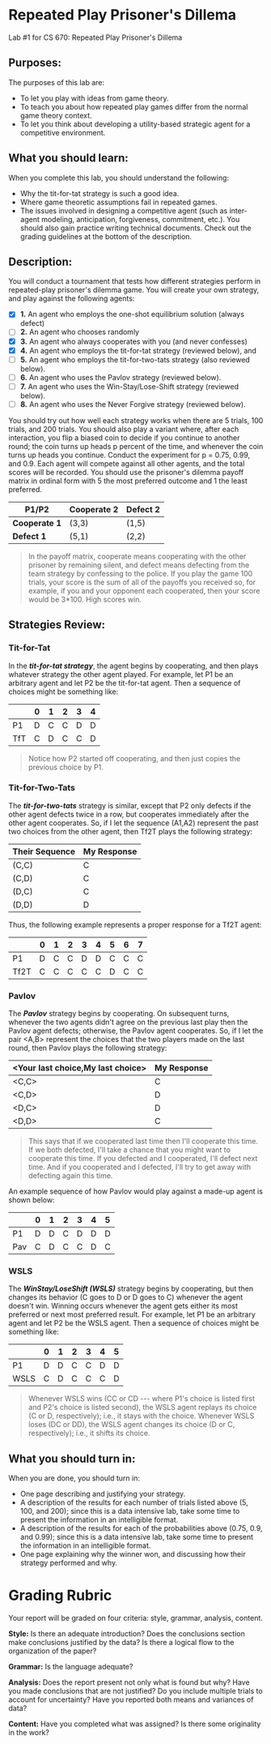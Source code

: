# Repeated Play Prisoner's Dillema
Lab #1 for CS 670: Repeated Play Prisoner's Dillema


## Purposes:
The purposes of this lab are:
- To let you play with ideas from game theory.
- To teach you about how repeated play games differ from the normal game theory context.
- To let you think about developing a utility-based strategic agent for a competitive environment.

## What you should learn:
When you complete this lab, you should understand the following:
- Why the tit-for-tat strategy is such a good idea.
- Where game theoretic assumptions fail in repeated games.
- The issues involved in designing a competitive agent (such as inter-agent modeling, anticipation, forgiveness, commitment, etc.).
You should also gain practice writing technical documents.  Check out the grading guidelines at the bottom of the description.

##  Description:
You will conduct a tournament that tests how different strategies perform in repeated-play prisoner's dilemma game.  You will create your own strategy, and play against the following agents:

- [x] **1.** An agent who employs the one-shot equilibrium solution (always defect)
- [ ] **2.** An agent who chooses randomly
- [x] **3.** An agent who always cooperates with you (and never confesses)
- [x] **4.** An agent who employs the tit-for-tat strategy (reviewed below), and
- [ ] **5.** An agent who employs the tit-for-two-tats strategy (also reviewed below).
- [ ] **6.** An agent who uses the Pavlov strategy (reviewed below).
- [ ] **7.** An agent who uses the Win-Stay/Lose-Shift strategy (reviewed below).
- [ ] **8.** An agent who uses the Never Forgive strategy (reviewed below).

You should try out how well each strategy works when there are 5 trials, 100 trials, and 200 trials.  You should also play a variant where, after each interaction, you flip a biased coin to decide if you continue to another round; the coin turns up heads p percent of the time, and whenever the coin turns up heads you continue.  Conduct the experiment for p = 0.75, 0.99, and 0.9. Each agent will compete against all other agents, and the total scores will be recorded.  You should use the prisoner's dilemma payoff matrix in ordinal form with 5 the most preferred outcome and 1 the least preferred.

| P1/P2           | Cooperate 2 | Defect 2 |
| --------------- | ----------- | -------- |
| **Cooperate 1** | (3,3)       | (1,5)    |
| **Defect 1**    | (5,1)       | (2,2)    |

> In the payoff matrix, cooperate means cooperating with the other prisoner by remaining silent, and defect means defecting from the team strategy by confessing to the police.  If you play the game 100 trials, your score is the sum of all of the payoffs you received so, for example,  if you and your opponent each cooperated, then your score would be 3*100.  High scores win.

## Strategies Review:
### Tit-for-Tat
In the **_tit-for-tat strategy_**, the agent begins by cooperating, and then plays whatever strategy the other agent played.  For example, let P1 be an arbitrary agent and let P2 be the tit-for-tat agent.  Then a sequence of choices might be something like:

|   | 0 | 1 | 2 | 3 | 4 |
|---|---|---|---|---|---|
|P1 | D | C | C | D | D |
|TfT| C | D | C | C | D |

> Notice how P2 started off cooperating, and then just copies the previous choice by P1.

### Tit-for-Two-Tats
The **_tit-for-two-tats_** strategy is similar, except that P2 only defects if the other agent defects twice in a row, but cooperates immediately after the other agent cooperates.  So, if I let the sequence (A1,A2) represent the past two choices from the other agent, then Tf2T plays the following strategy:

| Their Sequence | My Response |
| --- | --- |
| (C,C) | C |
| (C,D) | C |
| (D,C) | C |
| (D,D) | D |

Thus, the following example represents a proper response for a Tf2T agent:

| |  0 |  1 |  2 |  3 |  4 |  5 | 6 | 7 |
|---|---|---|---|---|---|---|---|---|
| P1 | D | C | C |  D | D | C | C | C | 
| Tf2T | C | C | C |  C | C |  D | C | C |  


### Pavlov
The **_Pavlov_** strategy begins by cooperating.  On subsequent turns, whenever the two agents didn't agree on the previous last play then the Pavlov agent defects; otherwise, the Pavlov agent cooperates.   So, if I let the pair <A,B> represent the choices that the two players made on the last round, then Pavlov plays the following strategy:

| <Your last choice,My last choice> | My Response |
| --- | --- |
| <C,C> | C |
| <C,D> | D |
| <D,C> | D |
| <D,D> | C |

> This says that if we cooperated last time then I'll cooperate this time.  If we both defected, I'll take a chance that you might want to cooperate this time.  If you defected and I cooperated, I'll defect next time.  And if you cooperated and I defected, I'll try to get away with defecting again this time. 

An example sequence of how Pavlov would play against a made-up agent is shown below:

|   | 0 | 1 | 2 | 3 | 4 | 5 |
|---|---|---|---|---|---|---|
|P1 | D | D | C | D | D | D |
|Pav| C | D | C | C | D | C |

### WSLS
The **_WinStay/LoseShift (WSLS)_** strategy begins by cooperating, but then changes its behavior (C goes to D or D goes to C) whenever the agent doesn't win.  Winning occurs whenever the agent gets either its most preferred or next most preferred result.  For example, let P1 be an arbitrary agent and let P2 be the WSLS agent.  Then a sequence of choices might be something like:

|    | 0 | 1 | 2 | 3 | 4 | 5 |
|--- |---|---|---|---|---|---|
|P1  | D | D | C | C | D | D |
|WSLS| C | D | C | C | C | D |

> Whenever WSLS wins (CC or CD --- where P1's choice is listed first and P2's choice is listed second), the WSLS agent replays its choice (C or D, respectively); i.e., it stays with the choice.  Whenever WSLS loses (DC or DD), the WSLS agent changes its choice (D or C, respectively); i.e., it shifts its choice.

## What you should turn in:
When you are done, you should turn in:
- One page describing and justifying your strategy.
- A description of the results for each number of trials listed above (5, 100, and 200); since this is a data intensive lab, take some time to present the information in an intelligible format.
- A description of the results for each of the probabilities above (0.75, 0.9, and 0.99); since this is a data intensive lab, take some time to present the information in an intelligible format.
- One page explaining why the winner won, and discussing how their strategy performed and why.
 

# Grading Rubric
Your report will be graded on four criteria: style, grammar, analysis, content.

**Style:** Is there an adequate introduction? Does the conclusions section make conclusions justified by the data? Is there a logical flow to the organization of the paper?

**Grammar:** Is the language adequate?

**Analysis:** Does the report present not only what is found but why? Have you made conclusions that are not justified? Do you include multiple trials to account for uncertainty? Have you reported both means and variances of data?

**Content:** Have you completed what was assigned? Is there some originality in the work?
